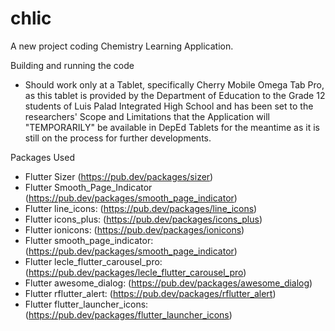 # chlic

A new project coding Chemistry Learning Application.

Building and running the code 

- Should work only at a Tablet, specifically Cherry Mobile Omega Tab Pro, as this tablet is provided by the Department of Education to the Grade 12 students of Luis Palad Integrated High School and has been set to the researchers' Scope and Limitations that the Application will "TEMPORARILY" be available in DepEd Tablets for the meantime as it is still on the process for further developments.

Packages Used
- Flutter Sizer (https://pub.dev/packages/sizer)
- Flutter Smooth_Page_Indicator (https://pub.dev/packages/smooth_page_indicator)
- Flutter line_icons: (https://pub.dev/packages/line_icons)
- Flutter icons_plus: (https://pub.dev/packages/icons_plus)
- Flutter ionicons: (https://pub.dev/packages/ionicons)
- Flutter smooth_page_indicator: (https://pub.dev/packages/smooth_page_indicator)
- Flutter lecle_flutter_carousel_pro:  (https://pub.dev/packages/lecle_flutter_carousel_pro)
- Flutter awesome_dialog: (https://pub.dev/packages/awesome_dialog)                             
- Flutter rflutter_alert: (https://pub.dev/packages/rflutter_alert)
- Flutter flutter_launcher_icons: (https://pub.dev/packages/flutter_launcher_icons)
